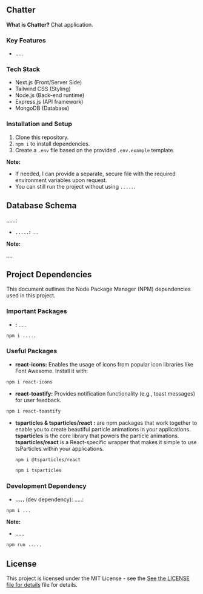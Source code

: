 ## Chatter

**What is Chatter?**
Chat application.

### Key Features

- .....

### Tech Stack

- Next.js (Front/Server Side)
- Tailwind CSS (Styling)
- Node.js (Back-end runtime)
- Express.js (API framework)
- MongoDB (Database)

### Installation and Setup

1.  Clone this repository.
2.  `npm i` to install dependencies.
3.  Create a `.env` file based on the provided `.env.example` template.

**Note:**

- If needed, I can provide a separate, secure file with the required environment variables upon request.
- You can still run the project without using `.....`.

## Database Schema

......:

- **`.....`:** ....

**Note:**

....

## Project Dependencies

This document outlines the Node Package Manager (NPM) dependencies used in this project.

### Important Packages

- **:** .....

```bash
npm i .....
```

### Useful Packages

- **react-icons:** Enables the usage of icons from popular icon libraries like Font Awesome. Install it with:

```bash
npm i react-icons
```

- **react-toastify:** Provides notification functionality (e.g., toast messages) for user feedback.

```bash
npm i react-toastify
```

- **tsparticles & tsparticles/react :** are npm packages that work together to enable you to create beautiful particle animations in your applications. **tsparticles** is the core library that powers the particle animations. **tsparticles/react** is a React-specific wrapper that makes it simple to use tsParticles within your applications.

  ```bash
  npm i @tsparticles/react
  ```

  ```bash
  npm i tsparticles
  ```

### Development Dependency

- **.....** (dev dependency): .....:

```bash
npm i ...
```

**Note:**

- ......

```bash
npm run .....
```

## License

This project is licensed under the MIT License - see the [See the LICENSE file for details](LICENSE) file for details.
